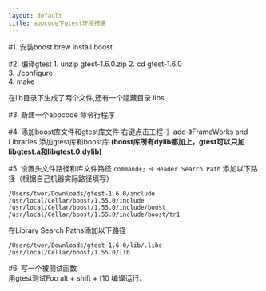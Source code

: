```yaml
---
layout: default
title: appcode下gtest环境搭建
---	
```

#1. 安装boost
    brew install boost
    
    
#2. 编译gtest
	1. unzip gtest-1.6.0.zip
	2. cd gtest-1.6.0           
	3. ./configure          
	4. make                 

在lib目录下生成了两个文件,还有一个隐藏目录.libs

#3. 新建一个appcode 命令行程序

#4. 添加boost库文件和gtest库文件
右键点击工程-》add-》FrameWorks and Libraries 添加gtest库和boost库
<strong>(boost库所有dylib都加上，gtest可以只加libgtest.a和libgtest.0.dylib)</strong>

#5. 设置头文件路径和库文件路径
`command+;` -> `Header Search Path` 添加以下路径（根据自己机器实际路径填写）

	/Users/twer/Downloads/gtest-1.6.0/include
	/usr/local/Cellar/boost/1.55.0/include   
	/usr/local/Cellar/boost/1.55.0/include/boost
	/usr/local/Cellar/boost/1.55.0/include/boost/tr1 


在Library Search Paths添加以下路径 

	/Users/twer/Downloads/gtest-1.6.0/lib/.libs 
	/usr/local/Cellar/boost/1.55.0/lib 


#6. 写一个被测试函数	
用gtest测试Foo
alt + shift + f10 编译运行。                                

